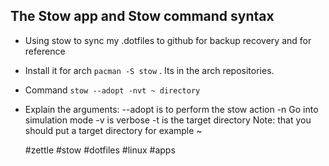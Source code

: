 ## The Stow app and Stow command syntax

* Using stow to sync my .dotfiles to github for backup recovery and for reference
* Install it for arch `pacman -S stow` . Its in the arch repositories.
* Command `stow --adopt -nvt ~ directory`

* Explain the arguments:
		--adopt is to perform the stow action
		-n Go into simulation mode
		-v is verbose
		-t is the target directory
		Note: that you should put a target directory for example ~

    #zettle #stow #dotfiles #linux #apps
